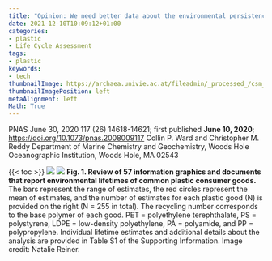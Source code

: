 ```yaml
---
title: "Opinion: We need better data about the environmental persistence of plastic goods"
date: 2021-12-10T10:09:12+01:00
categories:
- plastic
- Life Cycle Assessment
tags:
- plastic
keywords:
- tech
thumbnailImage: https://archaea.univie.ac.at/fileadmin/_processed_/csm_2020_12_07_pnas_75_7c47843eea.jpg
thumbnailImagePosition: left
metaAlignment: left
Math: True
---
```

PNAS June 30, 2020 117 (26) 14618-14621; first published **June 10, 2020**; https://doi.org/10.1073/pnas.2008009117
Collin P. Ward and Christopher M. Reddy
Department of Marine Chemistry and Geochemistry, Woods Hole Oceanographic Institution, Woods Hole, MA 02543
<!--more-->
{{< toc >}}
![](https://www.pnas.org/content/pnas/117/26/14618/F1.large.jpg?width=800&height=600&carousel=1)
![](https://www.pnas.org/content/pnas/117/26/14618/F2.large.jpg?width=800&height=600&carousel=1)
**Fig. 1. Review of 57 information graphics and documents that report environmental lifetimes of common plastic consumer goods.**
The bars represent the range of estimates, the red circles represent the mean of estimates, and the number of estimates for each plastic good (N) is provided on the right (N = 255 in total). The recycling number corresponds to the base polymer of each good. PET = polyethylene terephthalate, PS = polystyrene, LDPE = low-density polyethylene, PA = polyamide, and PP = polypropylene. Individual lifetime estimates and additional details about the analysis are provided in Table S1 of the Supporting Information. Image credit: Natalie Reiner.
